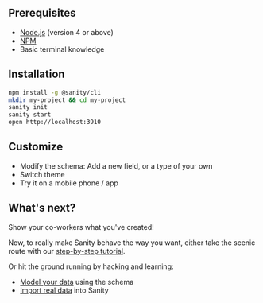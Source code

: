 ## Prerequisites

* [Node.js](//nodejs.org) (version 4 or above)
* [NPM](//npmjs.org)
* Basic terminal knowledge


## Installation

```bash
npm install -g @sanity/cli
mkdir my-project && cd my-project
sanity init
sanity start
open http://localhost:3910
```

## Customize

- Modify the schema: Add a new field, or a type of your own
- Switch theme
- Try it on a mobile phone / app


## What's next?

Show your co-workers what you've created!

Now, to really make Sanity behave the way you want, either take the scenic route with our [step-by-step tutorial](/docs/tutorial).

Or hit the ground running by hacking and learning:

- [Model your data](/docs/cookbook/schema) using the schema
- [Import real data](/docs/cookbook/import-data) into Sanity
